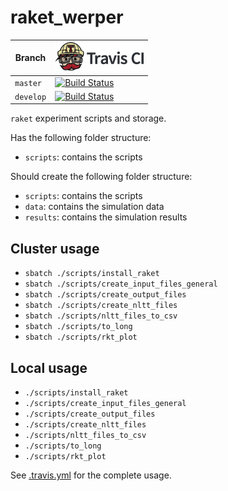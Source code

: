 # raket_werper

Branch|[![Travis CI logo](pics/TravisCI.png)](https://travis-ci.org)
---|---
`master`|[![Build Status](https://travis-ci.org/richelbilderbeek/raket_werper.svg?branch=master)](https://travis-ci.org/richelbilderbeek/raket_werper)
`develop`|[![Build Status](https://travis-ci.org/richelbilderbeek/raket_werper.svg?branch=develop)](https://travis-ci.org/richelbilderbeek/raket_werper)

`raket` experiment scripts and storage.

Has the following folder structure:

 * `scripts`: contains the scripts

Should create the following folder structure:

 * `scripts`: contains the scripts
 * `data`: contains the simulation data
 * `results`: contains the simulation results

## Cluster usage

 * `sbatch ./scripts/install_raket`
 * `sbatch ./scripts/create_input_files_general`
 * `sbatch ./scripts/create_output_files`
 * `sbatch ./scripts/create_nltt_files`
 * `sbatch ./scripts/nltt_files_to_csv`
 * `sbatch ./scripts/to_long`
 * `sbatch ./scripts/rkt_plot`

## Local usage

 * `./scripts/install_raket`
 * `./scripts/create_input_files_general`
 * `./scripts/create_output_files`
 * `./scripts/create_nltt_files`
 * `./scripts/nltt_files_to_csv`
 * `./scripts/to_long`
 * `./scripts/rkt_plot`

See [.travis.yml](.travis.yml) for the complete usage.
